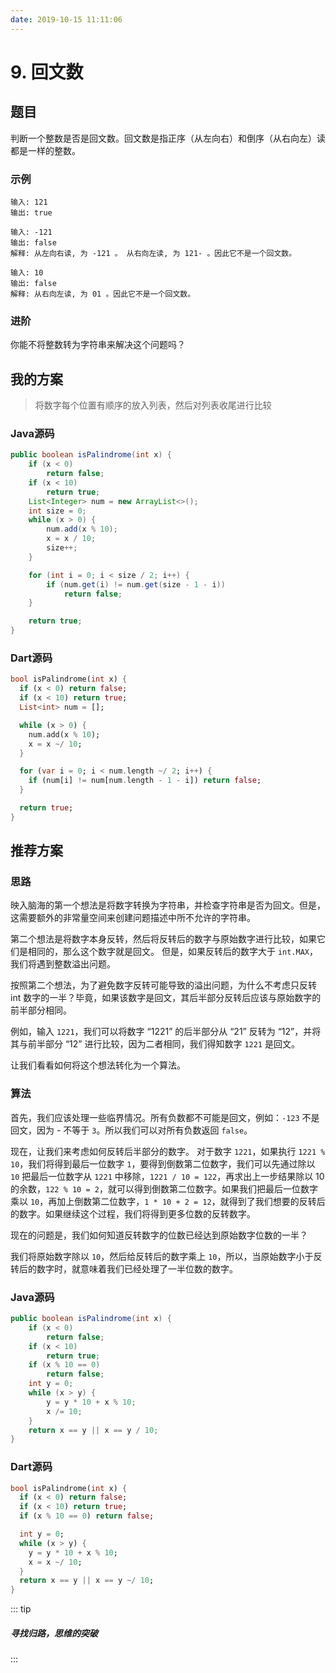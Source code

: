 ```yaml
---
date: 2019-10-15 11:11:06
---
```

# 9. 回文数
## 题目
判断一个整数是否是回文数。回文数是指正序（从左向右）和倒序（从右向左）读都是一样的整数。
### 示例
```
输入: 121
输出: true

输入: -121
输出: false
解释: 从左向右读, 为 -121 。 从右向左读, 为 121- 。因此它不是一个回文数。

输入: 10
输出: false
解释: 从右向左读, 为 01 。因此它不是一个回文数。
```
### 进阶
你能不将整数转为字符串来解决这个问题吗？

## 我的方案
> 将数字每个位置有顺序的放入列表，然后对列表收尾进行比较

### Java源码
```java
public boolean isPalindrome(int x) {
    if (x < 0)
        return false;
    if (x < 10)
        return true;
    List<Integer> num = new ArrayList<>();
    int size = 0;
    while (x > 0) {
        num.add(x % 10);
        x = x / 10;
        size++;
    }

    for (int i = 0; i < size / 2; i++) {
        if (num.get(i) != num.get(size - 1 - i))
            return false;
    }

    return true;
}
```

### Dart源码
```dart
bool isPalindrome(int x) {
  if (x < 0) return false;
  if (x < 10) return true;
  List<int> num = [];

  while (x > 0) {
    num.add(x % 10);
    x = x ~/ 10;
  }

  for (var i = 0; i < num.length ~/ 2; i++) {
    if (num[i] != num[num.length - 1 - i]) return false;
  }

  return true;
}
```

## 推荐方案
### 思路
映入脑海的第一个想法是将数字转换为字符串，并检查字符串是否为回文。但是，这需要额外的非常量空间来创建问题描述中所不允许的字符串。

第二个想法是将数字本身反转，然后将反转后的数字与原始数字进行比较，如果它们是相同的，那么这个数字就是回文。
但是，如果反转后的数字大于 `int.MAX`，我们将遇到整数溢出问题。

按照第二个想法，为了避免数字反转可能导致的溢出问题，为什么不考虑只反转 int 数字的一半？毕竟，如果该数字是回文，其后半部分反转后应该与原始数字的前半部分相同。

例如，输入 `1221`，我们可以将数字 “1221” 的后半部分从 “21” 反转为 “12”，并将其与前半部分 “12” 进行比较，因为二者相同，我们得知数字 `1221` 是回文。

让我们看看如何将这个想法转化为一个算法。
### 算法
首先，我们应该处理一些临界情况。所有负数都不可能是回文，例如：`-123` 不是回文，因为 - 不等于 `3`。所以我们可以对所有负数返回 `false`。

现在，让我们来考虑如何反转后半部分的数字。
对于数字 `1221`，如果执行 `1221 % 10`，我们将得到最后一位数字 `1`，要得到倒数第二位数字，我们可以先通过除以 `10` 把最后一位数字从 `1221` 中移除，`1221 / 10 = 122`，再求出上一步结果除以 10 的余数，`122 % 10 = 2`，就可以得到倒数第二位数字。如果我们把最后一位数字乘以 `10`，再加上倒数第二位数字，`1 * 10 + 2 = 12`，就得到了我们想要的反转后的数字。如果继续这个过程，我们将得到更多位数的反转数字。

现在的问题是，我们如何知道反转数字的位数已经达到原始数字位数的一半？

我们将原始数字除以 `10`，然后给反转后的数字乘上 `10`，所以，当原始数字小于反转后的数字时，就意味着我们已经处理了一半位数的数字。


### Java源码
```java
public boolean isPalindrome(int x) {
    if (x < 0)
        return false;
    if (x < 10)
        return true;
    if (x % 10 == 0)
        return false;
    int y = 0;
    while (x > y) {
        y = y * 10 + x % 10;
        x /= 10;
    }
    return x == y || x == y / 10;
}

```

### Dart源码
```dart
bool isPalindrome(int x) {
  if (x < 0) return false;
  if (x < 10) return true;
  if (x % 10 == 0) return false;

  int y = 0;
  while (x > y) {
    y = y * 10 + x % 10;
    x = x ~/ 10;
  }
  return x == y || x == y ~/ 10;
}
```

::: tip
##### 寻找归路，思维的突破
:::

